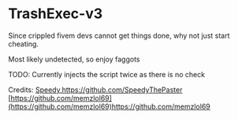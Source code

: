 # TrashExec-v3
Since crippled fivem devs cannot get things done, why not just start cheating. 

Most likely undetected, so enjoy faggots

TODO:
Currently injects the script twice as there is no check

Credits:
[Speedy,](https://github.com/SpeedyThePaster)https://github.com/SpeedyThePaster
[https://github.com/memzlol69](https://github.com/memzlol69)https://github.com/memzlol69
